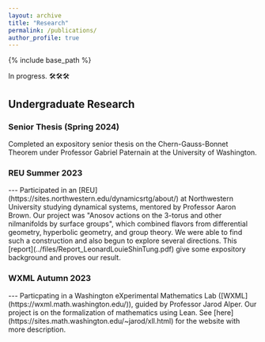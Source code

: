 ```yaml
---
layout: archive
title: "Research"
permalink: /publications/
author_profile: true
---
```

{% include base_path %}

In progress. 🛠️🛠️🛠️


<h2>Undergraduate Research </h2>

<h3>Senior Thesis (Spring 2024)</h3>

Completed an expository senior thesis on the Chern-Gauss-Bonnet Theorem under Professor Gabriel Paternain at the University of Washington.

<h3>REU Summer 2023</h3>
---
Participated in an [REU](https://sites.northwestern.edu/dynamicsrtg/about/) at Northwestern University studying dynamical systems, mentored by Professor Aaron Brown. Our project was "Anosov actions on the 3-torus and other nilmanifolds by surface groups", which combined flavors from differential geometry, hyperbolic geometry, and group theory. We were able to find such a construction and also begun to explore several directions. This [report](../files/Report_LeonardLouieShinTung.pdf) give some expository background and proves our result. 


<h3>WXML Autumn 2023</h3>
---
Particpating in a Washington eXperimental Mathematics Lab ([WXML](https://wxml.math.washington.edu/)), guided by Professor Jarod Alper. Our project is on the formalization of mathematics using Lean. See [here](https://sites.math.washington.edu/~jarod/xll.html) for the website with more description.

<!-- {% if author.googlescholar %}
  You can also find my articles on <u><a href="{{author.googlescholar}}">my Google Scholar profile</a>.</u>
{% endif %}

{% include base_path %}

{% for post in site.publications reversed %}
  {% include archive-single.html %}
{% endfor %}
-->

